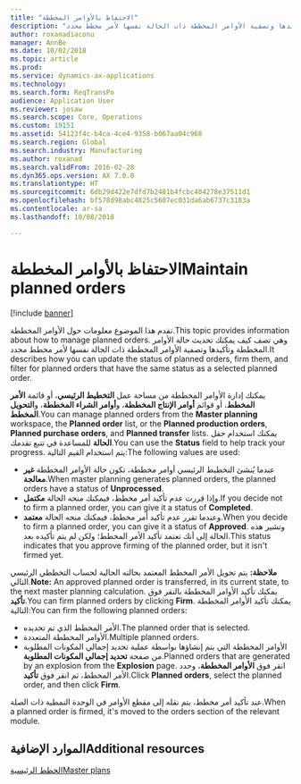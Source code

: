 ```yaml
---
title: "الاحتفاظ بالأوامر المخططة"
description: "تقدم هذا الموضوع معلومات حول الأوامر المخططة. وهي تصف كيف يمكنك تحديث حالة الأوامر المخططة وتأكيدها وتصفية الأوامر المخططة ذات الحالة نفسها لأمر مخطط محدد."
author: roxanadiaconu
manager: AnnBe
ms.date: 10/02/2018
ms.topic: article
ms.prod: 
ms.service: dynamics-ax-applications
ms.technology: 
ms.search.form: ReqTransPo
audience: Application User
ms.reviewer: josaw
ms.search.scope: Core, Operations
ms.custom: 19151
ms.assetid: 54123f4c-b4ca-4ce4-9358-b067aa04c968
ms.search.region: Global
ms.search.industry: Manufacturing
ms.author: roxanad
ms.search.validFrom: 2016-02-28
ms.dyn365.ops.version: AX 7.0.0
ms.translationtype: HT
ms.sourcegitcommit: 6db29d422e7dfd7b2481b4fcbc404278e37511d1
ms.openlocfilehash: bf578d98abc4825c5607ec031da6ab6737c3183a
ms.contentlocale: ar-sa
ms.lasthandoff: 10/08/2018

---
```


# <a name="maintain-planned-orders"></a><span data-ttu-id="1966d-104">الاحتفاظ بالأوامر المخططة</span><span class="sxs-lookup"><span data-stu-id="1966d-104">Maintain planned orders</span></span>

[!include [banner](../includes/banner.md)]

<span data-ttu-id="1966d-105">تقدم هذا الموضوع معلومات حول الأوامر المخططة.</span><span class="sxs-lookup"><span data-stu-id="1966d-105">This topic provides information about how to manage planned orders.</span></span> <span data-ttu-id="1966d-106">وهي تصف كيف يمكنك تحديث حالة الأوامر المخططة وتأكيدها وتصفية الأوامر المخططة ذات الحالة نفسها لأمر مخطط محدد.</span><span class="sxs-lookup"><span data-stu-id="1966d-106">It describes how you can update the status of planned orders, firm them, and filter for planned orders that have the same status as a selected planned order.</span></span>

<span data-ttu-id="1966d-107">يمكنك إدارة الأوامر المخططة من مساحة عمل **التخطيط الرئيسي**، أو قائمة **الأمر المخطط**، أو قوائم **أوامر الإنتاج المخططة**، و**أوامر الشراء المخططة**، و**التحويل المخطط**.</span><span class="sxs-lookup"><span data-stu-id="1966d-107">You can manage planned orders from the **Master planning** workspace, the **Planned order** list, or the **Planned production orders**, **Planned purchase orders**, and **Planned transfer** lists.</span></span> <span data-ttu-id="1966d-108">يمكنك استخدام حقل **الحالة** للمساعدة في تتبع تقدمك.</span><span class="sxs-lookup"><span data-stu-id="1966d-108">You can use the **Status** field to help track your progress.</span></span> <span data-ttu-id="1966d-109">يتم استخدام القيم التالية:</span><span class="sxs-lookup"><span data-stu-id="1966d-109">The following values are used:</span></span>

-   <span data-ttu-id="1966d-110">عندما يُنشئ التخطيط الرئيسي أوامر مخططة، تكون حالة الأوامر المخططة **غير معالجة**.</span><span class="sxs-lookup"><span data-stu-id="1966d-110">When master planning generates planned orders, the planned orders have a status of **Unprocessed**.</span></span>
-   <span data-ttu-id="1966d-111">وإذا قررت عدم تأكيد أمر مخطط، فيمكنك منحه الحالة **مكتمل**.</span><span class="sxs-lookup"><span data-stu-id="1966d-111">If you decide not to firm a planned order, you can give it a status of **Completed**.</span></span>
-   <span data-ttu-id="1966d-112">وعندما تقرر عدم تأكيد أمر مخطط، فيمكنك منحه الحالة **معتمد**.</span><span class="sxs-lookup"><span data-stu-id="1966d-112">When you decide to firm a planned order, you can give it a status of **Approved**.</span></span> <span data-ttu-id="1966d-113">وتشير هذه الحالة إلى أنك تعتمد تأكيد الأمر المخطط؛ ولكن لم يتم تأكيده بعد.</span><span class="sxs-lookup"><span data-stu-id="1966d-113">This status indicates that you approve firming of the planned order, but it isn't firmed yet.</span></span>

<span data-ttu-id="1966d-114">**ملاحظة:** يتم تحويل الأمر المخطط المعتمد بحالته الحالية لحساب التخططي الرئيسي التالي.</span><span class="sxs-lookup"><span data-stu-id="1966d-114">**Note:** An approved planned order is transferred, in its current state, to the next master planning calculation.</span></span> <span data-ttu-id="1966d-115">يمكنك تأكيد الأوامر المخططة بالنقر فوق **تأكيد**.</span><span class="sxs-lookup"><span data-stu-id="1966d-115">You can firm planned orders by clicking **Firm**.</span></span> <span data-ttu-id="1966d-116">يمكنك تأكيد الأوامر المخططة التالية:</span><span class="sxs-lookup"><span data-stu-id="1966d-116">You can firm the following planned orders:</span></span>

-   <span data-ttu-id="1966d-117">الأمر المخطط الذي تم تحديده.</span><span class="sxs-lookup"><span data-stu-id="1966d-117">The planned order that is selected.</span></span>
-   <span data-ttu-id="1966d-118">الأوامر المخططة المتعددة.</span><span class="sxs-lookup"><span data-stu-id="1966d-118">Multiple planned orders.</span></span>
-   <span data-ttu-id="1966d-119">الأوامر المخططة التي يتم إنشاؤها بواسطة عملية تحديد إجمالي المكونات المطلوبة من صفحة **تحديد إجمالي المكونات المطلوبة‬**.</span><span class="sxs-lookup"><span data-stu-id="1966d-119">Planned orders that are generated by an explosion from the **Explosion** page.</span></span> <span data-ttu-id="1966d-120">انقر فوق **الأوامر المخططة**، وحدد الأمر المخطط، ثم انقر فوق **تأكيد**.</span><span class="sxs-lookup"><span data-stu-id="1966d-120">Click **Planned orders**, select the planned order, and then click **Firm**.</span></span>

<span data-ttu-id="1966d-121">عند تأكيد أمر مخطط، يتم نقله إلى مقطع الأوامر في الوحدة النمطية ذات الصلة.</span><span class="sxs-lookup"><span data-stu-id="1966d-121">When a planned order is firmed, it's moved to the orders section of the relevant module.</span></span> 

<a name="additional-resources"></a><span data-ttu-id="1966d-122">الموارد الإضافية</span><span class="sxs-lookup"><span data-stu-id="1966d-122">Additional resources</span></span>
--------

[<span data-ttu-id="1966d-123">الخطط الرئيسية</span><span class="sxs-lookup"><span data-stu-id="1966d-123">Master plans</span></span>](master-plans.md)




